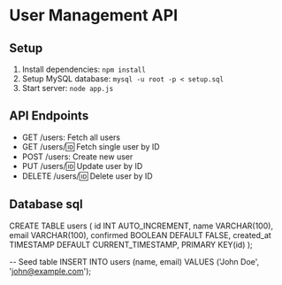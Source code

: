 # User Management API

## Setup

1. Install dependencies: `npm install`
2. Setup MySQL database: `mysql -u root -p < setup.sql`
3. Start server: `node app.js`

## API Endpoints

- GET /users: Fetch all users
- GET /users/:id: Fetch single user by ID
- POST /users: Create new user
- PUT /users/:id: Update user by ID
- DELETE /users/:id: Delete user by ID

## Database sql

CREATE TABLE users (
    id INT AUTO_INCREMENT,
    name VARCHAR(100),
    email VARCHAR(100),
    confirmed BOOLEAN DEFAULT FALSE,
    created_at TIMESTAMP DEFAULT CURRENT_TIMESTAMP,
    PRIMARY KEY(id)
);

-- Seed table
INSERT INTO users (name, email) VALUES ('John Doe', 'john@example.com');
